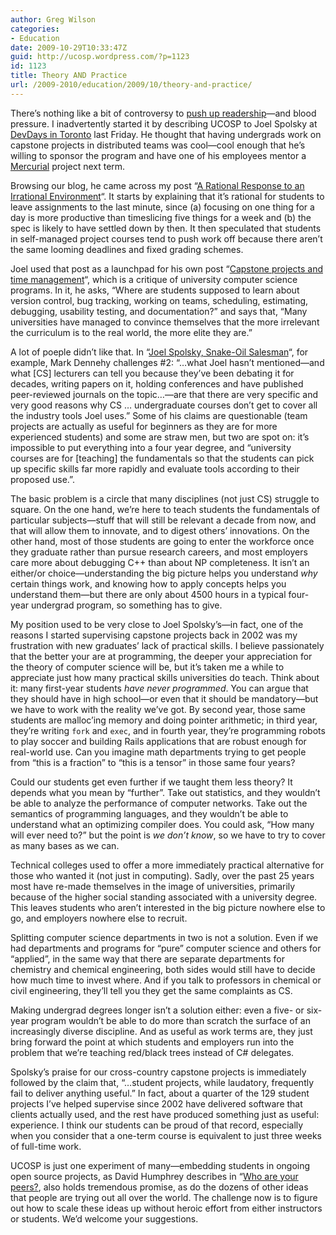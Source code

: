 ```yaml
---
author: Greg Wilson
categories:
- Education
date: 2009-10-29T10:33:47Z
guid: http://ucosp.wordpress.com/?p=1123
id: 1123
title: Theory AND Practice
url: /2009-2010/education/2009/10/theory-and-practice/
---
```


There&#8217;s nothing like a bit of controversy to [push up readership](http://ucosp.wordpress.com/2009/10/27/joel-spolsky-on-ucosp/)&#8212;and blood pressure. I inadvertently started it by describing UCOSP to Joel Spolsky at [DevDays in Toronto](http://stackoverflow.carsonified.com/events/toronto/) last Friday. He thought that having undergrads work on capstone projects in distributed teams was cool&#8212;cool enough that he&#8217;s willing to sponsor the program and have one of his employees mentor a [Mercurial](http://mercurial.selenic.com/) project next term.

Browsing our blog, he came across my post &#8220;[A Rational Response to an Irrational Environment](http://ucosp.wordpress.com/2009/10/21/a-rational-response-to-an-irrational-environment/)&#8220;. It starts by explaining that it&#8217;s rational for students to leave assignments to the last minute, since (a) focusing on one thing for a day is more productive than timeslicing five things for a week and (b) the spec is likely to have settled down by then. It then speculated that students in self-managed project courses tend to push work off because there aren&#8217;t the same looming deadlines and fixed grading schemes.

Joel used that post as a launchpad for his own post &#8220;[Capstone projects and time management](http://joelonsoftware.com/items/2009/10/26.html)&#8220;, which is a critique of university computer science programs. In it, he asks, &#8220;Where are students supposed to learn about version control, bug tracking, working on teams, scheduling, estimating, debugging, usability testing, and documentation?&#8221; and says that, &#8220;Many universities have managed to convince themselves that the more irrelevant the curriculum is to the real world, the more elite they are.&#8221;

A lot of poeple didn&#8217;t like that. In &#8220;[Joel Spolsky, Snake-Oil Salesman](http://stochasticgeometry.wordpress.com/2009/10/27/joel-spolsky-snake-oil-salesman/)&#8220;, for example, Mark Dennehy challenges #2: &#8220;&#8230;what Joel hasn&#8217;t mentioned&#8212;and what [CS] lecturers can tell you because they&#8217;ve been debating it for decades, writing papers on it, holding conferences and have published peer-reviewed journals on the topic&#8230;&#8212;are that there are very specific and very good reasons why CS &#8230; undergraduate courses don&#8217;t get to cover all the industry tools Joel uses.&#8221; Some of his claims are questionable (team projects are actually as useful for beginners as they are for more experienced students) and some are straw men, but two are spot on: it&#8217;s impossible to put everything into a four year degree, and &#8220;university courses are for [teaching] the fundamentals so that the students can pick up specific skills far more rapidly and evaluate tools according to their proposed use.&#8221;.

The basic problem is a circle that many disciplines (not just CS) struggle to square. On the one hand, we&#8217;re here to teach students the fundamentals of particular subjects&#8212;stuff that will still be relevant a decade from now, and that will allow them to innovate, and to digest others&#8217; innovations. On the other hand, most of those students are going to enter the workforce once they graduate rather than pursue research careers, and most employers care more about debugging C++ than about NP completeness. It isn&#8217;t an either/or choice&#8212;understanding the big picture helps you understand _why_ certain things work, and knowing how to apply concepts helps you understand them&#8212;but there are only about 4500 hours in a typical four-year undergrad program, so something has to give.

My position used to be very close to Joel Spolsky&#8217;s&#8212;in fact, one of the reasons I started supervising capstone projects back in 2002 was my frustration with new graduates&#8217; lack of practical skills. I believe passionately that the better your are at programming, the deeper your appreciation for the theory of computer science will be, but it&#8217;s taken me a while to appreciate just how many practical skills universities do teach. Think about it: many first-year students _have never programmed_. You can argue that they should have in high school&#8212;or even that it should be mandatory&#8212;but we have to work with the reality we&#8217;ve got. By second year, those same students are malloc&#8217;ing memory and doing pointer arithmetic; in third year, they&#8217;re writing `fork` and `exec`, and in fourth year, they&#8217;re programming robots to play soccer and building Rails applications that are robust enough for real-world use. Can you imagine math departments trying to get people from &#8220;this is a fraction&#8221; to &#8220;this is a tensor&#8221; in those same four years?

Could our students get even further if we taught them less theory? It depends what you mean by &#8220;further&#8221;. Take out statistics, and they wouldn&#8217;t be able to analyze the performance of computer networks. Take out the semantics of programming languages, and they wouldn&#8217;t be able to understand what an optimizing compiler does. You could ask, &#8220;How many will ever need to?&#8221; but the point is _we don&#8217;t know_, so we have to try to cover as many bases as we can.

Technical colleges used to offer a more immediately practical alternative for those who wanted it (not just in computing). Sadly, over the past 25 years most have re-made themselves in the image of universities, primarily because of the higher social standing associated with a university degree. This leaves students who aren&#8217;t interested in the big picture nowhere else to go, and employers nowhere else to recruit.

Splitting computer science departments in two is not a solution. Even if we had departments and programs for &#8220;pure&#8221; computer science and others for &#8220;applied&#8221;, in the same way that there are separate departments for chemistry and chemical engineering, both sides would still have to decide how much time to invest where. And if you talk to professors in chemical or civil engineering, they&#8217;ll tell you they get the same complaints as CS.

Making undergrad degrees longer isn&#8217;t a solution either: even a five- or six-year program wouldn&#8217;t be able to do more than scratch the surface of an increasingly diverse discipline. And as useful as work terms are, they just bring forward the point at which students and employers run into the problem that we&#8217;re teaching red/black trees instead of C# delegates.

Spolsky&#8217;s praise for our cross-country capstone projects is immediately followed by the claim that, &#8220;&#8230;student projects, while laudatory, frequently fail to deliver anything useful.&#8221; In fact, about a quarter of the 129 student projects I&#8217;ve helped supervise since 2002 have delivered software that clients actually used, and the rest have produced something just as useful: experience. I think our students can be proud of that record, especially when you consider that a one-term course is equivalent to just three weeks of full-time work.

UCOSP is just one experiment of many&#8212;embedding students in ongoing open source projects, as David Humphrey describes in &#8220;[Who are your peers?](http://vocamus.net/dave/?p=845), also holds tremendous promise, as do the dozens of other ideas that people are trying out all over the world. The challenge now is to figure out how to scale these ideas up without heroic effort from either instructors or students. We&#8217;d welcome your suggestions.